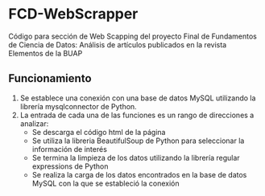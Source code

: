 # FCD-WebScrapper

Código para sección de Web Scapping del proyecto Final de Fundamentos de Ciencia de Datos:
Análisis de artículos publicados en la revista Elementos de la BUAP

## Funcionamiento

<ol>
  <li>Se establece una conexión con una base de datos MySQL utilizando la librería mysqlconnector de Python.</li>
  <li>La entrada de cada una de las funciones es un rango de direcciones a analizar:
      <ul>
        <li>Se descarga el código html de la página</li>
        <li>Se utiliza la libreria BeautifulSoup de Python para seleccionar la información de interés</li>
        <li>Se termina la limpieza de los datos utilizando la librería regular expressions de Python</li>
        <li>Se realiza la carga de los datos encontrados en la base de datos MySQL con la que se estableció la conexión</li>
      </ul>
    </li>
</ol>
